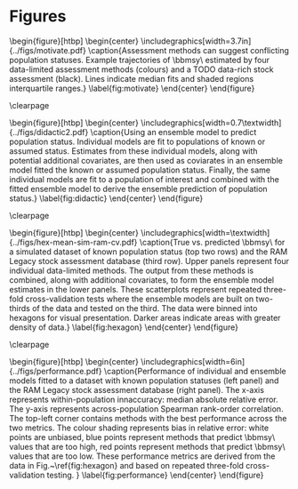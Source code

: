 # Figures

\begin{figure}[htbp]
\begin{center}
\includegraphics[width=3.7in]{../figs/motivate.pdf}
\caption{Assessment methods can suggest conflicting population statuses. Example
trajectories of \bbmsy\\ estimated by four data-limited assessment methods
(colours) and a TODO data-rich stock assessment (black). Lines indicate median
fits and shaded regions interquartile ranges.}
\label{fig:motivate}
\end{center}
\end{figure}

\clearpage

\begin{figure}[htbp]
\begin{center}
\includegraphics[width=0.7\textwidth]{../figs/didactic2.pdf}
\caption{Using an ensemble model to predict population status.
Individual models are fit to populations of known or assumed status. Estimates
from these individual models, along with potential additional covariates, are
then used as coviarates in an ensemble model fitted the known or assumed
population status. Finally, the same individual models are fit to a population
of interest and combined with the fitted ensemble model to derive the ensemble
prediction of population status.}
\label{fig:didactic}
\end{center}
\end{figure}

\clearpage

\begin{figure}[htbp]
\begin{center}
\includegraphics[width=\textwidth]{../figs/hex-mean-sim-ram-cv.pdf}
\caption{True vs. predicted \bbmsy\\ for a simulated dataset of known
population status (top two rows) and the RAM Legacy stock assessment database
(third row). Upper panels represent four individual data-limited methods. The
output from these methods is combined, along with additional covariates, to
form the ensemble model estimates in the lower panels. These scatterplots
represent repeated three-fold cross-validation tests where the ensemble models
are built on two-thirds of the data and tested on the third. The data were
binned into hexagons for visual presentation. Darker areas indicate areas with
greater density of data.}
\label{fig:hexagon}
\end{center}
\end{figure}

\clearpage

\begin{figure}[htbp]
\begin{center}
\includegraphics[width=6in]{../figs/performance.pdf}
\caption{Performance of individual and ensemble models fitted to a dataset with
known population statuses (left panel) and the RAM Legacy stock assessment
database (right panel). The x-axis represents within-population innaccuracy:
median absolute relative error. The y-axis represents across-population
Spearman rank-order correlation. The top-left corner contains methods with the
best performance across the two metrics. The colour shading represents bias in
relative error: white points are unbiased, blue points represent methods that
predict \bbmsy\\ values that are too high, red points represent methods that
predict \bbmsy\\ values that are too low. These performance metrics are derived
from the data in Fig.~\ref{fig:hexagon} and based on repeated three-fold
cross-validation testing.
}
\label{fig:performance}
\end{center}
\end{figure}

